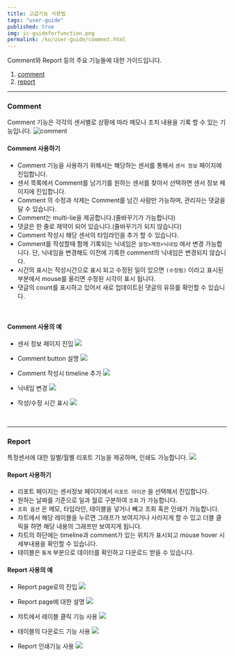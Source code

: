 ```yaml
---
title: 고급기능 사용법
tags: "user-guide"
published: true
img: ic-guideforfunction.png
permalink: /ko/user-guide/comment.html
---
```


Comment와 Report 등의 주요 기능들에 대한 가이드입니다.

1. [comment](#id-comment)
2. [report](#id-report)



---
<div id='id-comment'></div>

### **Comment**

Comment 기능은 각각의 센서별로 상황에 따라 메모나 조치 내용을 기록 할 수 있는 기능입니다.
![comment](/assets/comment.png)

#### Comment 사용하기

* Comment 기능을 사용하기 위해서는 해당하는 센서를 통해서 `센서 정보` 페이지에 진입합니다.
* 센서 목록에서 Comment를 남기기를 원하는 센서를 찾아서 선택하면 센서 정보 페이지에 진입합니다.
* Comment 의 수정과 삭제는 Comment를 남긴 사람만 가능하며, 관리자는 댓글을 달 수 있습니다.
* Comment는 multi-lie을 제공합니다.(줄바꾸기가 가능합니다)
* 댓글은 한 줄로 제약이 되어 있습니다.(줄바꾸기가 되지 않습니다)
* Comment 작성시 해당 센서의 타임라인을 추가 할 수 있습니다.
* Comment를 작성할때 함께 기록되는 닉네임은 `설정>계정>닉네임` 에서 변경 가능합니다. 단, 닉네임을 변경해도 이전에 기록한 comment의 닉네임은 변경되지 않습니다.
* 시간의 표시는 작성시간으로 표시 되고 수정된 일이 있으면 `(수정됨)` 이라고 표시된 부분에서 mouse를 올리면 수정된 시각이 표시 됩니다.
* 댓글의 count를 표시하고 있어서 새로 업데이트된 댓글의 유뮤를 확인할 수 있습니다.


<br/>

#### Comment 사용의 예

* 센서 정보 페이지 진입
![](/assets/comment02.png)

* Comment button 설명
![](/assets/comment03.png)

* Comment 작성시 timeline 추가
![](/assets/comment04.png)

* 닉네임 변경
![](/assets/comment05.png)

* 작성/수정 시간 표시
![](/assets/comment06.png)


<br/>

---
<div id='id-report'></div>

### **Report**

특정센서에 대한 일별/월별 리포트 기능을 제공하며, 인쇄도 가능합니다.
![](/assets/report01.png)

#### Report 사용하기

* 리포트 페이지는 센서정보 페이지에서 `리포트 아이콘` 을 선택해서 진입합니다.
* 원하는 날짜를 기준으로 일과 월로 구분하여 `조회` 가 가능합니다.
* `조회 옵션` 은 메모, 타임라인, 테이블을 넣거나 빼고 조회 혹은 인쇄가 가능합니다.
* 차트에서 해당 레이블을 누르면 그래프가 보여지거나 사라지게 할 수 있고 더블 클릭을 하면 해당 내용의 그래프만 보여지게 됩니다.
* 차트의 하단에는 timeline과 comment가 있는 위치가 표시되고 mouse hover 시 세부내용을 확인할 수 있습니다.
* 테이블은 `통계` 부분으로 데이터를 확인하고 다운로드 받을 수 있습니다. 

#### Report 사용의 예

* Report page로의 진입
![](/assets/report02.png)

* Report page에 대한 설명
![](/assets/report03.png)

* 챠트에서 레이블 클릭 기능 사용
![](/assets/report04.png)

* 테이블의 다운로드 기능 사용
![](/assets/report05.png)

* Report 인쇄기능 사용
![](/assets/report06.png)

<br/>
